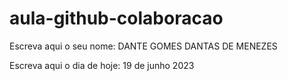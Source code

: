 # aula-github-colaboracao

Escreva aqui o seu nome: DANTE GOMES DANTAS DE MENEZES

Escreva aqui o dia de hoje: 19 de junho 2023
